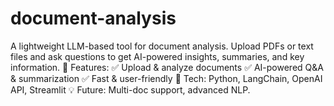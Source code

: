 # document-analysis
A lightweight LLM-based tool for document analysis. Upload PDFs or text files and ask questions to get AI-powered insights, summaries, and key information.  🚀 Features: ✅ Upload &amp; analyze documents ✅ AI-powered Q&amp;A &amp; summarization ✅ Fast &amp; user-friendly  🔧 Tech: Python, LangChain, OpenAI API, Streamlit  💡 Future: Multi-doc support, advanced NLP.
